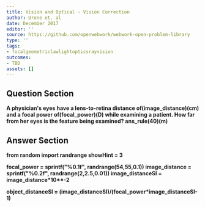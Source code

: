 ```yaml
---
title: Vision and Optical - Vision Correction
author: Urone et. al
date: December 2017
editor: ''
source: https://github.com/openwebwork/webwork-open-problem-library
type: ''
tags:
- focalgeometriclawlightopticsrayvision
outcomes:
- TBD
assets: []
---
```


## Question Section 

<b>
A physician's eyes have a lens-to-retina distance of(image_distance)(cm) and a focal power of(focal_power)(D) while examining a patient. How far from her
eyes is the feature being examined?
ans_rule(40)(m)



## Answer Section

from random import randrange
showHint = 3

focal_power = sprintf("%0.1f", randrange(54,55,0.1))
image_distance = sprintf("%0.2f", randrange(2,2.5,0.01))
image_distanceSI = image_distance*10**-2

object_distanceSI = (image_distanceSI)/(focal_power*image_distanceSI-1)